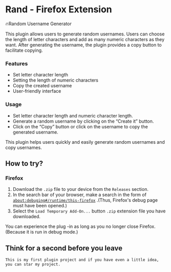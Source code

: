 # Rand - Firefox Extension
🔥Random Username Generator

This plugin allows users to generate random usernames. Users can choose the length of letter characters and add as many numeric characters as they want. After generating the username, the plugin provides a copy button to facilitate copying.
### Features

- Set letter character length
- Setting the length of numeric characters
- Copy the created username
- User-friendly interface

### Usage

- Set letter character length and numeric character length.
- Generate a random username by clicking on the “Create it” button.
- Click on the “Copy” button or click on the username to copy the generated username.

This plugin helps users quickly and easily generate random usernames and copy usernames.

## How to try?

### Firefox

1. Download the `.zip` file to your device from the `Releases` section.
2. In the search bar of your browser, make a search in the form of [`about:debuging#/runtime/this-firefox`](about:debugging#/runtime/this-firefox) .(Thus, Firefox's debug page must have been opened.)
3. Select the `Load Temporary Add-On...` button `.zip` extension file you have downloaded.

You can experience the plug -in as long as you no longer close Firefox.
(Because it is run in debug mode.)

## Think for a second before you leave
`This is my first plugin project and if you have even a little idea, you can star my project.`

